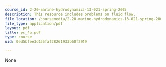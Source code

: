```yaml
---
course_id: 2-20-marine-hydrodynamics-13-021-spring-2005
description: This resource includes problems on fluid flow.
file_location: /coursemedia/2-20-marine-hydrodynamics-13-021-spring-2005/0ed5bfee3d165faf28261933b60f2949_ps_4a.pdf
file_type: application/pdf
layout: pdf
title: ps_4a.pdf
type: course
uid: 0ed5bfee3d165faf28261933b60f2949

---
```

None